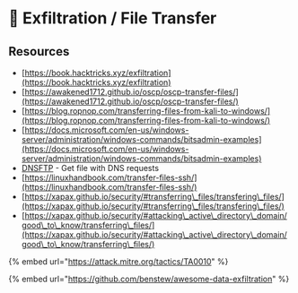 # 🔴 Exfiltration / File Transfer

## **Resources**

* [https://book.hacktricks.xyz/exfiltration](https://book.hacktricks.xyz/exfiltration)
* [https://awakened1712.github.io/oscp/oscp-transfer-files/](https://awakened1712.github.io/oscp/oscp-transfer-files/)
* [https://blog.ropnop.com/transferring-files-from-kali-to-windows/](https://blog.ropnop.com/transferring-files-from-kali-to-windows/)
* [https://docs.microsoft.com/en-us/windows-server/administration/windows-commands/bitsadmin-examples](https://docs.microsoft.com/en-us/windows-server/administration/windows-commands/bitsadmin-examples)
* [DNSFTP](https://github.com/breenmachine/dnsftp) - Get file with DNS requests
* [https://linuxhandbook.com/transfer-files-ssh/](https://linuxhandbook.com/transfer-files-ssh/)
* [https://xapax.github.io/security/#transferring\_files/transfering\_files/](https://xapax.github.io/security/#transferring\_files/transfering\_files/)
* [https://xapax.github.io/security/#attacking\_active\_directory\_domain/good\_to\_know/transferring\_files/](https://xapax.github.io/security/#attacking\_active\_directory\_domain/good\_to\_know/transferring\_files/)

{% embed url="https://attack.mitre.org/tactics/TA0010" %}

{% embed url="https://github.com/benstew/awesome-data-exfiltration" %}
